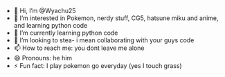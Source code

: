 - 👋 Hi, I’m @Wyachu25
- 👀 I’m interested in Pokemon, nerdy stuff, CG5, hatsune miku and anime, and learning python code
- 🌱 I’m currently learning python code
- 💞️ I’m looking to stea- i mean collaborating with your guys code
- 📫 How to reach me: you dont leave me alone
- 😄 Pronouns: he him
- ⚡ Fun fact: I play pokemon go everyday (yes I touch grass)

<!---
Wyachu25/Wyachu25 is a ✨ special ✨ repository because its `README.md` (this file) appears on your GitHub profile.
You can click the Preview link to take a look at your changes.
--->
